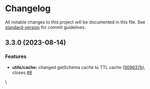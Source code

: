 # Changelog

All notable changes to this project will be documented in this file. See [standard-version](https://github.com/conventional-changelog/standard-version) for commit guidelines.

## 3.3.0 (2023-08-14)


### Features

* **utils/cache:** changed getSchema cache to TTL cache ([909637b](https://github.com/kwilteam/kwil-js/commit/909637b83a21262523320e2fbd0f6339756312b5)), closes [#8](https://github.com/kwilteam/kwil-js/issues/8)

\